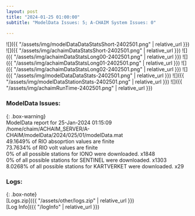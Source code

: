 ```yaml
---
layout: post
title: "2024-01-25 01:00:00"
subtitle: "ModelData Issues: 5; A-CHAIM System Issues: 0"

---
```


![]({{ "/assets/img/modelDataDataStatsShort-2402501.png" | relative_url }})
![]({{ "/assets/img/achaimDataStatsShort-2402501.png" | relative_url }})
![]({{ "/assets/img/achaimDataStatsLong00-2402501.png" | relative_url }})
![]({{ "/assets/img/achaimDataStatsLong01-2402501.png" | relative_url }})
![]({{ "/assets/img/achaimDataStatsLong02-2402501.png" | relative_url }})
![]({{ "/assets/img/modelDataDataStats-2402501.png" | relative_url }})
![]({{ "/assets/img/modelDataStationStats-2402501.png" | relative_url }})
![]({{ "/assets/img/achaimRunTime-2402501.png" | relative_url }})


### ModelData Issues:  
  
{: .box-warning}  
 ModelData report for 25-Jan-2024 01:15:09   
 /home/chaim/ACHAIM_SERVER/A-CHAIM/modelData/2024/025/01/modelData.mat   
 49.1649% of RIO absoprtion values are finite   
 73.7634% of RIO volt values are finite   
 0% of all possible stations for IONO were downloaded. x1848   
 0% of all possible stations for SENTINEL were downloaded. x1303   
 8.0268% of all possible stations for KARTVERKET were downloaded. x29   
  


### Logs:  
  
{: .box-note}  
[Logs.zip]({{ "/assets/other/logs.zip" | relative_url }})  
[Log Info]({{ "/logInfo" | relative_url }})  
